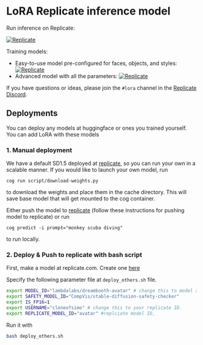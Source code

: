 # LoRA Replicate inference model

Run inference on Replicate:

[![Replicate](https://replicate.com/replicate/lora/badge)](https://replicate.com/replicate/lora)

Training models:

- Easy-to-use model pre-configured for faces, objects, and styles: [![Replicate](https://replicate.com/replicate/lora-training/badge)](https://replicate.com/replicate/lora-training)
- Advanced model with all the parameters: [![Replicate](https://replicate.com/replicate/lora-advanced-training/badge)](https://replicate.com/replicate/lora-advanced-training)

If you have questions or ideas, please join the `#lora` channel in the [Replicate Discord](https://discord.gg/replicate).

## Deployments

You can deploy any models at huggingface or ones you trained yourself. You can add LoRA with these models

### 1. Manual deployment

We have a default SD1.5 deployed at [replicate](https://github.com/replicate/lora-inference), so you can run your own in a scalable manner. If you would like to launch your own model, run

```
cog run script/download-weights.py
```

to download the weights and place them in the cache directory. This will save base model that will get mounted to the cog container.

Either push the model to [replicate](https://replicate.com/) (follow these instructions for pushing model to replicate) or run

```
cog predict -i prompt="monkey scuba diving"

```

to run locally.

### 2. Deploy & Push to replicate with bash script

First, make a model at replicate.com. Create one [here](https://replicate.com/create)

Specify the following parameter file at `deploy_others.sh` file.

```bash
export MODEL_ID="lambdalabs/dreambooth-avatar" # change this to model at huggingface or your local repository.
export SAFETY_MODEL_ID="CompVis/stable-diffusion-safety-checker"
export IS_FP16=1
export USERNAME="cloneofsimo" # change this to your replicate ID.
export REPLICATE_MODEL_ID="avatar" #replciate model ID,
```

Run it with

```bash
bash deploy_others.sh
```
